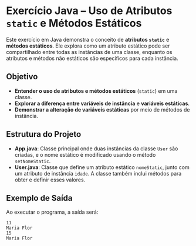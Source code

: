 # Exercício Java – Uso de Atributos `static` e Métodos Estáticos

Este exercício em Java demonstra o conceito de **atributos `static`** e **métodos estáticos**. Ele explora como um atributo estático pode ser compartilhado entre todas as instâncias de uma classe, enquanto os atributos e métodos não estáticos são específicos para cada instância.

## Objetivo

* **Entender o uso de atributos e métodos estáticos** (`static`) em uma classe.
* **Explorar a diferença entre variáveis de instância** e **variáveis estáticas**.
* **Demonstrar a alteração de variáveis estáticas** por meio de métodos de instância.

## Estrutura do Projeto

* **App.java**: Classe principal onde duas instâncias da classe `User` são criadas, e o nome estático é modificado usando o método `setNomeStatic`.
* **User.java**: Classe que define um atributo estático `nomeStatic`, junto com um atributo de instância `idade`. A classe também inclui métodos para obter e definir esses valores.

## Exemplo de Saída

Ao executar o programa, a saída será:

```
11
Maria Flor
15
Maria Flor
```
